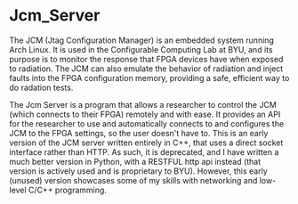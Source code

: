 # Jcm_Server


The JCM (Jtag Configuration Manager) is an embedded system running Arch Linux. It is used in the Configurable Computing Lab at BYU, and its purpose is to monitor the response that FPGA devices have when exposed to radiation. The JCM can also emulate the behavior of radiation and inject faults into the FPGA configuration memory, providing a safe, efficient way to do radation tests.

The Jcm Server is a program that allows a researcher to control the JCM (which connects to their FPGA) remotely and with ease. It provides an API for the researcher to use and automatically connects to and configures the JCM to the FPGA settings, so the user doesn't have to. This is an early version of the JCM server written entirely in C++, that uses a direct socket interface rather than HTTP. As such, it is deprecated, and I have written a much better version in Python, with a RESTFUL http api instead (that version is actively used and is proprietary to BYU). However, this early (unused) version showcases some of my skills with networking and low-level C/C++ programming.
